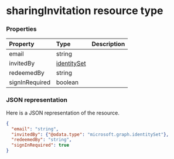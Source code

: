 # sharingInvitation resource type




### Properties
| Property	   | Type	|Description|
|:---------------|:--------|:----------|
|email|string||
|invitedBy|[identitySet](identityset.md)||
|redeemedBy|string||
|signInRequired|boolean||

### JSON representation

Here is a JSON representation of the resource.

<!-- {
  "blockType": "resource",
  "optionalProperties": [

  ],
  "@odata.type": "microsoft.graph.sharingInvitation"
}-->

```json
{
  "email": "string",
  "invitedBy": {"@odata.type": "microsoft.graph.identitySet"},
  "redeemedBy": "string",
  "signInRequired": true
}

```

<!-- uuid: 8fcb5dbc-d5aa-4681-8e31-b001d5168d79
2015-10-25 14:57:30 UTC -->
<!-- {
  "type": "#page.annotation",
  "description": "sharingInvitation resource",
  "keywords": "",
  "section": "documentation",
  "tocPath": ""
}-->